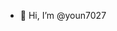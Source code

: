 - 👋 Hi, I’m @youn7027

<!---
youn7027/youn7027 is a ✨ special ✨ repository because its `README.md` (this file) appears on your GitHub profile.
You can click the Preview link to take a look at your changes.
--->
